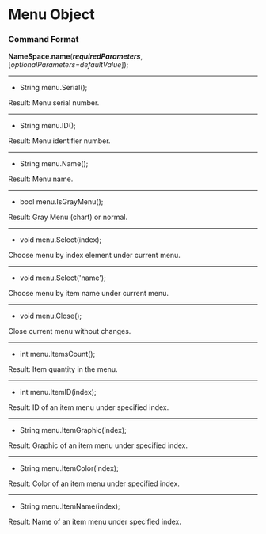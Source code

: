 # Menu Object

### Command Format

**NameSpace**.**name**(_**requiredParameters**_, [_optionalParameters=defaultValue_]);

***

- String menu.Serial();

Result: Menu serial number.

***

- String menu.ID();

Result: Menu identifier number.

***

- String menu.Name();

Result: Menu name.

***

- bool menu.IsGrayMenu();

Result: Gray Menu (chart) or normal.

***

- void menu.Select(index);

Choose menu by index element under current menu.

***

- void menu.Select('name');

Choose menu by item name under current menu.

***

- void menu.Close();

Close current menu without changes.

***

- int menu.ItemsCount();

Result: Item quantity in the menu.

***

- int menu.ItemID(index);

Result: ID of an item menu under specified index.

***

- String menu.ItemGraphic(index);

Result: Graphic of an item menu under specified index.

***

- String menu.ItemColor(index);

Result: Color of an item menu under specified index.

***

- String menu.ItemName(index);

Result: Name of an item menu under specified index.
